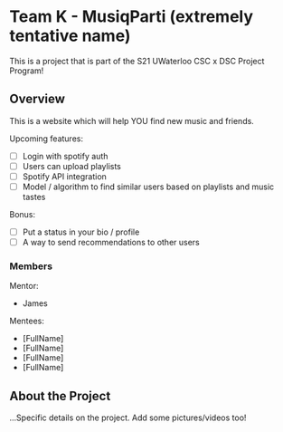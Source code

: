 # Team K - MusiqParti (extremely tentative name)

This is a project that is part of the S21 UWaterloo CSC x DSC Project Program! 

## Overview

This is a website which will help YOU find new music and friends.

Upcoming features:
- [ ] Login with spotify auth
- [ ] Users can upload playlists
- [ ] Spotify API integration
- [ ] Model / algorithm to find similar users based on playlists and music tastes

Bonus:
- [ ] Put a status in your bio / profile
- [ ] A way to send recommendations to other users

### Members
Mentor:
- James

Mentees:
- [FullName]
- [FullName]
- [FullName]
- [FullName]

## About the Project

...Specific details on the project. Add some pictures/videos too!
